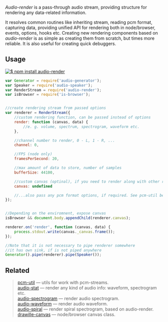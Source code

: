_Audio-render_ is a pass-through audio stream, providing structure for rendering any data-related information.

It resolves common routines like inheriting stream, reading pcm format, capturing data, providing unified API for rendering both in node/browser, events, options, hooks etc. Creating new rendering components based on _audio-render_ is as simple as creating them from scratch, but times more reliable. It is also useful for creating quick debuggers.


## Usage

[![$ npm install audio-render](http://nodei.co/npm/audio-render.png?mini=true)](http://npmjs.org/package/audio-render)


```js
var Generator = require('audio-generator');
var Speaker = require('audio-speaker');
var RenderStream = require('audio-render');
var isBrowser = require('is-browser');


//create rendering stream from passed options
var renderer = RenderStream({
	//custom rendering function, can be passed instead of options
	render: function (canvas, data) {
		//e. g. volume, spectrum, spectrogram, waveform etc.
	},

	//channel number to render, 0 - L, 1 - R, ...
	channel: 0,

	//FPS (node only)
	framesPerSecond: 20,

	//max amount of data to store, number of samples
	bufferSize: 44100,

	//custom canvas (optinal), if you need to render along with other renderer
	canvas: undefined

	//...also pass any pcm format options, if required. See pcm-util below.
});


//Depending on the enviromnent, expose canvas
isBrowser && document.body.appendChild(renderer.canvas);

renderer.on('render', function (canvas, data) {
	process.stdout.write(canvas._canvas.frame());
});

//Note that it is not necessary to pipe renderer somewhere
//it has own sink, if is not piped anywhere
Generator().pipe(renderer).pipe(Speaker());
```

## Related

> [pcm-util](https://npmjs.org/package/pcm-util) — utils for work with pcm-streams.<br/>
> [audio-stat](https://npmjs.org/package/audio-stat) — render any kind of audio info: waveform, spectrogram etc.<br/>
> [audio-spectrogram](https://npmjs.org/package/audio-spectrogram) — render audio spectrogram.<br/>
> [audio-waveform](https://npmjs.org/package/audio-waveform) — render audio waveform.<br/>
> [audio-spiral](https://npmjs.org/package/audio-spiral) — render spiral spectrogram, based on audio-render.<br/>
> [drawille-canvas](https://github.com/madbence/node-drawille-canvas) — node/browser canvas class.<br/>
